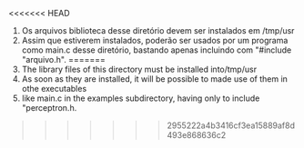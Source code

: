 <<<<<<< HEAD
1. Os arquivos biblioteca desse diretório devem ser instalados em /tmp/usr 
2. Assim que estiverem instalados, poderão ser usados por um programa como main.c
	 desse diretório, bastando apenas incluindo com "#include "arquivo.h".
=======
1. The library files of this directory must be installed into/tmp/usr 
2. As soon as they are installed, it will be possible to made use of them in othe executables
3. 	like main.c in the examples subdirectory, having only to include "perceptron.h.
>>>>>>> 2955222a4b3416cf3ea15889af8d493e868636c2
